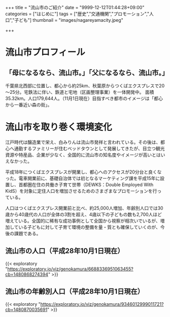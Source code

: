 +++
title = "流山市のご紹介"
date = "9999-12-12T01:44:28+09:00"
categories = ["はじめに"]
tags = ["歴史","交通機関","プロモーション","人口","子ども"]
thumbnail = "images/nagareyamacity.jpeg"

+++

# 流山市プロフィール

## 「母になるなら、流山市。」「父になるなら、流山市。」

千葉県北西部に位置し、都心から約25km、秋葉原からつくばエクスプレスで20～25分。宅鉄法に伴い、鉄道と宅地（区画整理事業）を一体開発中。
面積35.32km。人口179,644人。（11月1日現在）目指すべき都市のイメージは「都心から一番近い森の街」。
# 流山市を取り巻く環境変化

江戸時代は醸造業で栄え、白みりんは流山市発祥と言われている。その後は、都心へ通勤するファミリーが住むベッドタウンとして発展してきたが、目立つ観光資源や特産品、企業が少なく、全国的に流山市の知名度やイメージが高いとはいえなかった。

平成18年につくばエクスプレスが開業し、都心へのアクセスが20分台と良くなった。電車開業前に、基礎自治体では初となるマーケティング課を平成15年に設置し、首都圏在住の共働き子育て世帯（DEWKS：Double Employed With KidS）を対象に定住人口を増加させるためのさまざまなプロモーションを行っている。

人口はつくばエクスプレス開業前と比べ、約25,000人増加、年齢別人口では30歳から40歳代の人口が全体の3割を超え、4歳以下の子どもの数も2,700人ほど増えている。全国的に稀有な成功事例として全国から視察が相次いでいるが、増加している子どもに対して子育て環境の整備を量・質とも確保していくのが、今後の課題である。

## 流山市の人口（平成28年10月1日現在）

{{< exploratory "https://exploratory.io/viz/genokamura/6688336951063455?cb=1480868274394" >}}

## 流山市の年齢別人口（平成28年10月1日現在）

{{< exploratory "https://exploratory.io/viz/genokamura/9346012999011721?cb=1480870035691" >}}
